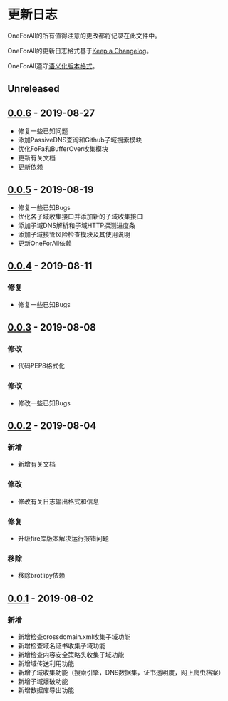 # 更新日志
OneForAll的所有值得注意的更改都将记录在此文件中。

OneForAll的更新日志格式基于[Keep a Changelog](https://keepachangelog.com/zh-CN/1.0.0/)。

OneForAll遵守[语义化版本格式](https://semver.org/)。

## Unreleased
## [0.0.6](https://github.com/shmilylty/oneforall/releases/tag/v0.0.6) - 2019-08-27
- 修复一些已知问题
- 添加PassiveDNS查询和Github子域搜索模块
- 优化FoFa和BufferOver收集模块
- 更新有关文档
- 更新依赖

## [0.0.5](https://github.com/shmilylty/oneforall/releases/tag/v0.0.5) - 2019-08-19
- 修复一些已知Bugs
- 优化各子域收集接口并添加新的子域收集接口
- 添加子域DNS解析和子域HTTP探测进度条
- 添加子域接管风险检查模块及其使用说明
- 更新OneForAll依赖

## [0.0.4](https://github.com/shmilylty/oneforall/releases/tag/v0.0.4) - 2019-08-11
### 修复
- 修复一些已知Bugs

## [0.0.3](https://github.com/shmilylty/oneforall/releases/tag/v0.0.3) - 2019-08-08
### 修改
- 代码PEP8格式化
### 修改
- 修改一些已知Bugs

## [0.0.2](https://github.com/shmilylty/oneforall/releases/tag/v0.0.2) - 2019-08-04
### 新增
- 新增有关文档
### 修改
- 修改有关日志输出格式和信息
### 修复
- 升级fire库版本解决运行报错问题
### 移除
- 移除brotlipy依赖


## [0.0.1](https://github.com/shmilylty/oneforall/releases/tag/v0.0.1) - 2019-08-02
### 新增
- 新增检查crossdomain.xml收集子域功能
- 新增检查域名证书收集子域功能
- 新增检查内容安全策略头收集子域功能
- 新增域传送利用功能
- 新增子域收集功能（搜索引擎，DNS数据集，证书透明度，网上爬虫档案）
- 新增子域爆破功能
- 新增数据库导出功能
